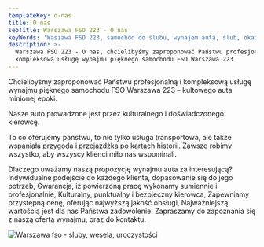 ```yaml
---
templateKey: o-nas
title: O nas
seoTitle: Warszawa FSO 223 - O nas
keyWords: 'Waszawa FSO 223, samochód do ślubu, wynajem auta, ślub, okazje'
description: >-
  Warszawa FSO 223 - O nas, chcielibyśmy zaproponować Państwu profesjonalną i
  kompleksową usługę wynajmu pięknego samochodu FSO Warszawa 223
---
```

Chcielibyśmy zaproponować Państwu profesjonalną i kompleksową usługę wynajmu pięknego samochodu FSO Warszawa 223 – kultowego auta minionej epoki.

Nasze auto prowadzone jest przez kulturalnego i doświadczonego kierowcę.

To co oferujemy państwu, to nie tylko usługa transportowa, ale także wspaniała przygoda i przejażdżka po kartach historii.
Zawsze robimy wszystko, aby wszyscy klienci miło nas wspominali.

Dlaczego uważamy naszą propozycję wynajmu auta za interesującą?
Indywidualne podejście do każdego klienta, dopasowanie się do jego potrzeb,
Gwarancja, iż powierzoną pracę wykonamy sumiennie i profesjonalnie,
Kulturalny, punktualny i bezpieczny kierowca,
Zapewniamy przystępną cenę, oferując najwyższą jakość obsługi,
Najważniejszą wartością jest dla nas Państwa zadowolenie.
Zapraszamy do zapoznania się z naszą ofertą wynajmu, oraz do kontaktu.

![Warszawa fso - śluby, wesela, uroczystości](/img/14560037_1058110784309067_2039211553278975928_o.jpg)
